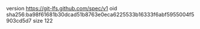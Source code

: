 version https://git-lfs.github.com/spec/v1
oid sha256:ba98f61681b30dcad51b8763e0eca6225533b16333f6abf5955004f5903cd5d7
size 122
